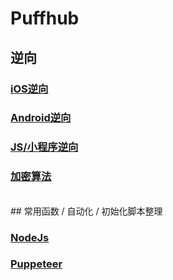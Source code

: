 # Puffhub


##  逆向

### [iOS逆向](Crack/iOS-Crack/index.md)

### [Android逆向](Crack/Android-Crack/index.md)

### [JS/小程序逆向](Crack/MiniProgram-JS/index.md)

### [加密算法]()



<br /> 
## 常用函数 / 自动化 / 初始化脚本整理

### [NodeJs](Syntax/NodeJs.md)

### [Puppeteer](Syntax/Puppeteer.md)